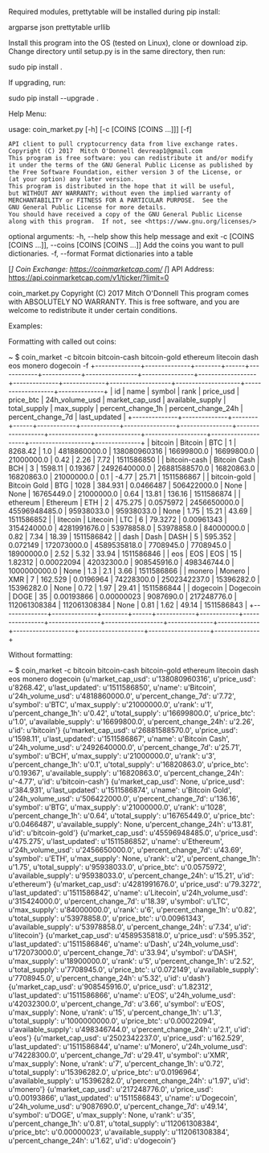 
Required modules, prettytable will be installed during pip install:

argparse
json
prettytable
urllib


Install this program into the OS (tested on Linux), clone or download zip. Change directory until setup.py is in the same directory, then run:

sudo pip install .


If upgrading, run:

sudo pip install --upgrade .


Help Menu:

usage: coin_market.py [-h] [-c [COINS [COINS ...]]] [-f]

    API client to pull cryptocurrency data from live exchange rates.
    Copyright (C) 2017  Mitch O'Donnell devreap1@gmail.com
    This program is free software: you can redistribute it and/or modify
    it under the terms of the GNU General Public License as published by
    the Free Software Foundation, either version 3 of the License, or
    (at your option) any later version.
    This program is distributed in the hope that it will be useful,
    but WITHOUT ANY WARRANTY; without even the implied warranty of
    MERCHANTABILITY or FITNESS FOR A PARTICULAR PURPOSE.  See the
    GNU General Public License for more details.
    You should have received a copy of the GNU General Public License
    along with this program.  If not, see <https://www.gnu.org/licenses/>

optional arguments:
  -h, --help            show this help message and exit
  -c [COINS [COINS ...]], --coins [COINS [COINS ...]]
                        Add the coins you want to pull dictionaries.
  -f, --format          Format dictionaries into a table

[*] Coin Exchange: https://coinmarketcap.com/
[*] API Address: https://api.coinmarketcap.com/v1/ticker/?limit=0

coin_market.py Copyright (C) 2017  Mitch O'Donnell
This program comes with ABSOLUTELY NO WARRANTY.
This is free software, and you are welcome to redistribute it
under certain conditions.




Examples:

Formatting with called out coins:

 ~ $ coin_market -c bitcoin bitcoin-cash bitcoin-gold ethereum litecoin dash eos monero dogecoin -f
+--------------+--------------+--------+------+------------+------------+----------------+----------------+------------------+--------------+-------------+-------------------+--------------------+-------------------+--------------+
|      id      |     name     | symbol | rank | price_usd  | price_btc  | 24h_volume_usd | market_cap_usd | available_supply | total_supply | max_supply  | percent_change_1h | percent_change_24h | percent_change_7d | last_updated |
+--------------+--------------+--------+------+------------+------------+----------------+----------------+------------------+--------------+-------------+-------------------+--------------------+-------------------+--------------+
|   bitcoin    |   Bitcoin    |  BTC   |  1   |  8268.42   |    1.0     |  4818860000.0  |  138080960316  |    16699800.0    |  16699800.0  |  21000000.0 |        0.42       |        2.26        |        7.72       |  1511586850  |
| bitcoin-cash | Bitcoin Cash |  BCH   |  3   |  1598.11   |  0.19367   |  2492640000.0  | 26881588570.0  |    16820863.0    |  16820863.0  |  21000000.0 |        0.1        |       -4.77        |       25.71       |  1511586867  |
| bitcoin-gold | Bitcoin Gold |  BTG   | 1028 |  384.931   | 0.0466487  |  506422000.0   |      None      |       None       |  16765449.0  |  21000000.0 |        0.64       |       13.81        |       136.16      |  1511586874  |
|   ethereum   |   Ethereum   |  ETH   |  2   |  475.275   | 0.0575972  |  2456650000.0  | 45596948485.0  |    95938033.0    |  95938033.0  |     None    |        1.75       |       15.21        |       43.69       |  1511586852  |
|   litecoin   |   Litecoin   |  LTC   |  6   |  79.3272   | 0.00961343 |  315424000.0   |  4281991676.0  |    53978858.0    |  53978858.0  |  84000000.0 |        0.82       |        7.34        |       18.39       |  1511586842  |
|     dash     |     Dash     |  DASH  |  5   |  595.352   |  0.072149  |  172073000.0   |  4589535818.0  |    7708945.0     |  7708945.0   |  18900000.0 |        2.52       |        5.32        |       33.94       |  1511586846  |
|     eos      |     EOS      |  EOS   |  15  |  1.82312   | 0.00022094 |   42032300.0   |  908545916.0   |   498346744.0    | 1000000000.0 |     None    |        1.3        |        2.1         |        3.66       |  1511586866  |
|    monero    |    Monero    |  XMR   |  7   |  162.529   | 0.0196964  |   74228300.0   |  2502342237.0  |    15396282.0    |  15396282.0  |     None    |        0.72       |        1.97        |       29.41       |  1511586844  |
|   dogecoin   |   Dogecoin   |  DOGE  |  35  | 0.00193866 | 0.00000023 |   9087690.0    |  217248776.0   |   112061308384   | 112061308384 |     None    |        0.81       |        1.62        |       49.14       |  1511586843  |
+--------------+--------------+--------+------+------------+------------+----------------+----------------+------------------+--------------+-------------+-------------------+--------------------+-------------------+--------------+



Without formatting:

 ~ $ coin_market -c bitcoin bitcoin-cash bitcoin-gold ethereum litecoin dash eos monero dogecoin
{u'market_cap_usd': u'138080960316', u'price_usd': u'8268.42', u'last_updated': u'1511586850', u'name': u'Bitcoin', u'24h_volume_usd': u'4818860000.0', u'percent_change_7d': u'7.72', u'symbol': u'BTC', u'max_supply': u'21000000.0', u'rank': u'1', u'percent_change_1h': u'0.42', u'total_supply': u'16699800.0', u'price_btc': u'1.0', u'available_supply': u'16699800.0', u'percent_change_24h': u'2.26', u'id': u'bitcoin'}
{u'market_cap_usd': u'26881588570.0', u'price_usd': u'1598.11', u'last_updated': u'1511586867', u'name': u'Bitcoin Cash', u'24h_volume_usd': u'2492640000.0', u'percent_change_7d': u'25.71', u'symbol': u'BCH', u'max_supply': u'21000000.0', u'rank': u'3', u'percent_change_1h': u'0.1', u'total_supply': u'16820863.0', u'price_btc': u'0.19367', u'available_supply': u'16820863.0', u'percent_change_24h': u'-4.77', u'id': u'bitcoin-cash'}
{u'market_cap_usd': None, u'price_usd': u'384.931', u'last_updated': u'1511586874', u'name': u'Bitcoin Gold', u'24h_volume_usd': u'506422000.0', u'percent_change_7d': u'136.16', u'symbol': u'BTG', u'max_supply': u'21000000.0', u'rank': u'1028', u'percent_change_1h': u'0.64', u'total_supply': u'16765449.0', u'price_btc': u'0.0466487', u'available_supply': None, u'percent_change_24h': u'13.81', u'id': u'bitcoin-gold'}
{u'market_cap_usd': u'45596948485.0', u'price_usd': u'475.275', u'last_updated': u'1511586852', u'name': u'Ethereum', u'24h_volume_usd': u'2456650000.0', u'percent_change_7d': u'43.69', u'symbol': u'ETH', u'max_supply': None, u'rank': u'2', u'percent_change_1h': u'1.75', u'total_supply': u'95938033.0', u'price_btc': u'0.0575972', u'available_supply': u'95938033.0', u'percent_change_24h': u'15.21', u'id': u'ethereum'}
{u'market_cap_usd': u'4281991676.0', u'price_usd': u'79.3272', u'last_updated': u'1511586842', u'name': u'Litecoin', u'24h_volume_usd': u'315424000.0', u'percent_change_7d': u'18.39', u'symbol': u'LTC', u'max_supply': u'84000000.0', u'rank': u'6', u'percent_change_1h': u'0.82', u'total_supply': u'53978858.0', u'price_btc': u'0.00961343', u'available_supply': u'53978858.0', u'percent_change_24h': u'7.34', u'id': u'litecoin'}
{u'market_cap_usd': u'4589535818.0', u'price_usd': u'595.352', u'last_updated': u'1511586846', u'name': u'Dash', u'24h_volume_usd': u'172073000.0', u'percent_change_7d': u'33.94', u'symbol': u'DASH', u'max_supply': u'18900000.0', u'rank': u'5', u'percent_change_1h': u'2.52', u'total_supply': u'7708945.0', u'price_btc': u'0.072149', u'available_supply': u'7708945.0', u'percent_change_24h': u'5.32', u'id': u'dash'}
{u'market_cap_usd': u'908545916.0', u'price_usd': u'1.82312', u'last_updated': u'1511586866', u'name': u'EOS', u'24h_volume_usd': u'42032300.0', u'percent_change_7d': u'3.66', u'symbol': u'EOS', u'max_supply': None, u'rank': u'15', u'percent_change_1h': u'1.3', u'total_supply': u'1000000000.0', u'price_btc': u'0.00022094', u'available_supply': u'498346744.0', u'percent_change_24h': u'2.1', u'id': u'eos'}
{u'market_cap_usd': u'2502342237.0', u'price_usd': u'162.529', u'last_updated': u'1511586844', u'name': u'Monero', u'24h_volume_usd': u'74228300.0', u'percent_change_7d': u'29.41', u'symbol': u'XMR', u'max_supply': None, u'rank': u'7', u'percent_change_1h': u'0.72', u'total_supply': u'15396282.0', u'price_btc': u'0.0196964', u'available_supply': u'15396282.0', u'percent_change_24h': u'1.97', u'id': u'monero'}
{u'market_cap_usd': u'217248776.0', u'price_usd': u'0.00193866', u'last_updated': u'1511586843', u'name': u'Dogecoin', u'24h_volume_usd': u'9087690.0', u'percent_change_7d': u'49.14', u'symbol': u'DOGE', u'max_supply': None, u'rank': u'35', u'percent_change_1h': u'0.81', u'total_supply': u'112061308384', u'price_btc': u'0.00000023', u'available_supply': u'112061308384', u'percent_change_24h': u'1.62', u'id': u'dogecoin'}
